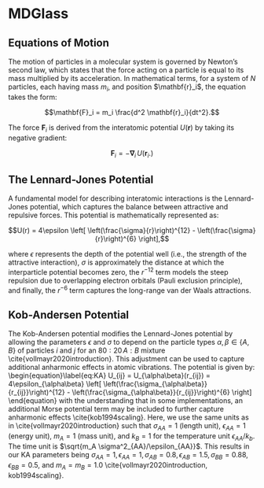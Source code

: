 # MDGlass

## Equations of Motion

The motion of particles in a molecular system is governed by Newton’s second law, which states that the force acting on a particle is equal to its mass multiplied by its acceleration. In mathematical terms, for a system of $N$ particles, each having mass $m_i$, and position $\mathbf{r}_i\$, the equation takes the form:

$$\mathbf{F}_i = m_i \frac{d^2 \mathbf{r}_i}{dt^2}.$$

The force $\mathbf{F}_i$ is derived from the interatomic potential $U(\mathbf{r})$ by taking its negative gradient:

$$\mathbf{F}_i = -\mathbf{\nabla}_i \, U(\mathbf{r}_i.)$$

## The Lennard-Jones Potential
A fundamental model for describing interatomic interactions is the Lennard-Jones potential, which captures the balance between attractive and repulsive forces. This potential is mathematically represented as:

$$U(r) = 4\epsilon \left[ \left(\frac{\sigma}{r}\right)^{12} - \left(\frac{\sigma}{r}\right)^{6} \right],$$ 

where $\epsilon$ represents the depth of the potential well (i.e., the strength of the attractive interaction), $\sigma$ is approximately the distance at which the interparticle potential becomes zero, the $r^{-12}$ term models the steep repulsion due to overlapping electron orbitals (Pauli exclusion principle), and finally, the $r^{-6}$ term captures the long-range van der Waals attractions.

## Kob-Andersen Potential
The Kob-Andersen potential modifies the Lennard-Jones potential by allowing the parameters $\epsilon$ and $\sigma$ to depend on the particle types $\alpha,\beta \in \{A,B\}$ of 
particles $i$ and $j$ for an $80:20 \, A:B$ mixture \cite{vollmayr2020introduction}. This adjustment can be used to capture additional anharmonic effects in atomic vibrations. The potential is given by:
\begin{equation}\label{eq:KA}
    U_{ij} = U_{\alpha\beta}(r_{ij}) = 4\epsilon_{\alpha\beta} \left[ \left(\frac{\sigma_{\alpha\beta}}{r_{ij}}\right)^{12} - \left(\frac{\sigma_{\alpha\beta}}{r_{ij}}\right)^{6} \right]
\end{equation}
with the understanding that in some implementations, an additional Morse potential term may be included to further capture anharmonic effects \cite{kob1994scaling}.
Here, we use the same units as in \cite{vollmayr2020introduction} such that $\sigma_{AA} = 1$ (length unit), $\epsilon_{AA}=1$ (energy unit), $m_A = 1$ (mass unit), and 
$k_B=1$ for the temperature unit $\epsilon_{AA}/k_b$. The time unit is $\sqrt{m_A \sigma^2_{AA}/\epsilon_{AA}}$.
This results in our KA parameters being $\sigma_{AA}=1,\, \epsilon_{AA}=1,\, \sigma_{AB}=0.8,\, \epsilon_{AB}=1.5,\, \sigma_{BB}=0.88,\, \epsilon_{BB}=0.5$, and 
$m_A = m_B = 1.0$ \cite{vollmayr2020introduction, kob1994scaling}.
